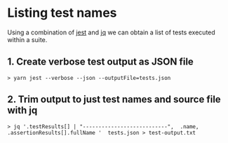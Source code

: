 # Listing test names

Using a combination of [jest](https://jestjs.io/) and [jq](https://stedolan.github.io/jq/) we can obtain a list of tests executed within a suite.

## 1. Create verbose test output as JSON file

`> yarn jest --verbose --json --outputFile=tests.json`

## 2. Trim output to just test names and source file with jq

`> jq '.testResults[] | "---------------------------",  .name,  .assertionResults[].fullName '  tests.json > test-output.txt`
